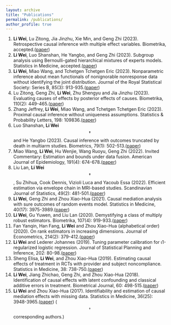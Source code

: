 ```yaml
---
layout: archive
title: "Publications"
permalink: /publications/
author_profile: true
---
```


1. **Li Wei**, Lu Zitong, Jia Jinzhu, Xie Min, and Geng Zhi (2023). Retrospective causal inference with multiple effect variables. Biometrika, accepted.([paper](https://academic.oup.com/biomet/advance-article-abstract/doi/10.1093/biomet/asad056/7273778))
1. **Li Wei**, Luo Shanshan, He Yangbo, and Geng Zhi (2023). Subgroup analysis using Bernoulli-gated hierarchical mixtures of experts models. Statistics in Medicine, accepted.([paper](https://onlinelibrary.wiley.com/doi/abs/10.1002/sim.9883))
1. **Li Wei**, Miao Wang, and Tchetgen Tchetgen Eric (2023). Nonparametric inference about mean functionals of nonignorable nonresponse data without identifying the joint distribution. Journal of the Royal Statistical Society: Series B, 85(3): 913-935.([paper](https://academic.oup.com/jrsssb/article-abstract/85/3/913/7156590))
1. Lu Zitong, Geng Zhi, **Li Wei**, Zhu Shengyu and Jia Jinzhu (2023). Evaluating causes of effects by posterior effects of causes. Biometrika, 110(2): 449-465.([paper](https://academic.oup.com/biomet/article-abstract/110/2/449/6637513))
1. Zhang Jeffrey, **Li Wei**, Miao Wang, and Tchetgen Tchetgen Eric (2023). Proximal causal inference without uniqueness assumptions. Statistics & Probability Letters, 198: 109836.([paper](https://www.sciencedirect.com/science/article/abs/pii/S0167715223000603))
1. Luo Shanshan, **Li Wei$$^\dagger$$** and He Yangbo (2023). Causal inference with outcomes truncated by death in multiarm studies. Biometrics, 79(1): 502-513.([paper](https://onlinelibrary.wiley.com/doi/abs/10.1111/biom.13554))
1.  Miao Wang, **Li Wei**, Hu Wenjie, Wang Ruoyu, Geng Zhi (2022). Invited Commentary: Estimation and bounds under data fusion. American Journal of Epidemiology, 191(4): 674-678.([paper](https://academic.oup.com/aje/article/191/4/674/6317475))
1. Liu Lan, **Li Wei$$^\dagger$$**, Su Zhihua, Cook Dennis, Vizioli Luca and Yacoub Essa (2022). Efficient estimation via envelope chain in MRI-based studies. Scandinavian Journal of Statistics, 49(2): 481-501.([paper](https://people.clas.ufl.edu/zhihuasu/files/EnvChainRevision2_1.pdf))
1. **Li Wei**, Geng Zhi and Zhou Xiao-Hua (2021). Causal mediation analysis with sure outcomes of random events model. Statistics in Medicine, 40(17): 3975-3989.([paper](https://onlinelibrary.wiley.com/doi/abs/10.1002/sim.9009))
1. **Li Wei**, Gu Yuwen, and Liu Lan (2020). Demystifying a class of multiply robust estimators. Biometrika, 107(4): 919-933.([paper](https://academic.oup.com/biomet/article-abstract/107/4/919/5843892))
1. Fan Yanqin, Han Fang, **Li Wei** and Zhou Xiao-Hua (alphabetical order) (2020). On rank estimators in increasing dimensions. Journal of Econometrics, 214(2): 379-412.([paper](https://www.sciencedirect.com/science/article/abs/pii/S0304407619301678))
1. **Li Wei** and Lederer Johannes (2019). Tuning parameter calibration for ι1-regularized logistic regression. Journal of Statistical Planning and Inference, 202: 80-98.([paper](https://www.sciencedirect.com/science/article/abs/pii/S0378375819300060))
1. Sheng Elisa, **Li Wei**, and Zhou Xiao-Hua (2019). Estimating causal effects of treatment in RCTs with provider and subject noncompliance. Statistics in Medicine, 38: 738-750.([paper](https://onlinelibrary.wiley.com/doi/abs/10.1002/sim.8012))
1. **Li Wei**, Jiang Zhichao, Geng Zhi, and Zhou Xiao-Hua (2018). Identification of causal effects with latent confounding and classical additive errors in treatment. Biometrical Journal, 60: 498-515.([paper](https://onlinelibrary.wiley.com/doi/abs/10.1002/bimj.201700048))
1. **Li Wei** and Zhou Xiao-Hua (2017). Identifiability and estimation of causal mediation effects with missing data. Statistics in Medicine, 36(25): 3948-3965.([paper](https://onlinelibrary.wiley.com/doi/abs/10.1002/sim.7413))
($$^\dagger$$ corresponding authors.)


